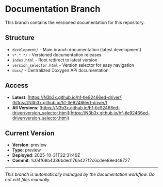 # Documentation Branch

This branch contains the versioned documentation for this repository.

## Structure

- `development/` - Main branch documentation (latest development)
- `v*.*.*/` - Versioned documentation releases
- `index.html` - Root redirect to latest version
- `version_selector.html` - Version selector for easy navigation
- `doxs/` - Centralized Doxygen API documentation

## Access

- **Latest**: [https://N3b3x.github.io/hf-tle92466ed-driver/](https://N3b3x.github.io/hf-tle92466ed-driver/)
- **All Versions**: [https://N3b3x.github.io/hf-tle92466ed-driver/version_selector.html](https://N3b3x.github.io/hf-tle92466ed-driver/version_selector.html)

## Current Version

- **Version**: preview
- **Type**: preview
- **Deployed**: 2025-10-31T22:31:49Z
- **Commit**: 1c04f68b4336bded176a427f2c6cdee89ed48727

---

*This branch is automatically managed by the documentation workflow. Do not edit files manually.*

